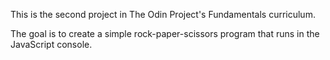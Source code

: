 This is the second project in The Odin Project's Fundamentals curriculum.

The goal is to create a simple rock-paper-scissors program that runs in the JavaScript console.